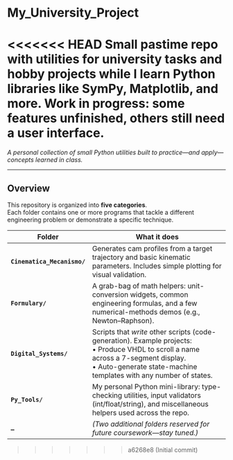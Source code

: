 # My_University_Project
<<<<<<< HEAD
Small pastime repo with utilities for university tasks and hobby projects while I learn Python libraries like SymPy, Matplotlib, and more. Work in progress: some features unfinished, others still need a user interface.
=======
*A personal collection of small Python utilities built to practice—and apply—concepts learned in class.*

---

## Overview
This repository is organized into **five categories**.  
Each folder contains one or more programs that tackle a different engineering problem or demonstrate a specific technique.

| Folder | What it does |
|--------|--------------|
| **`Cinematica_Mecanismo/`** | Generates cam profiles from a target trajectory and basic kinematic parameters. Includes simple plotting for visual validation. |
| **`Formulary/`** | A grab-bag of math helpers: unit-conversion widgets, common engineering formulas, and a few numerical-methods demos (e.g., Newton–Raphson). |
| **`Digital_Systems/`** | Scripts that *write* other scripts (code-generation). Example projects:<br>• Produce VHDL to scroll a name across a 7-segment display.<br>• Auto-generate state-machine templates with any number of states. |
| **`Py_Tools/`** | My personal Python mini-library: type-checking utilities, input validators (int/float/string), and miscellaneous helpers used across the repo. |
| **`…`** | *(Two additional folders reserved for future coursework—stay tuned.)* |

>>>>>>> a6268e8 (Initial commit)

